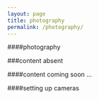 ```yaml
---
layout: page
title: photography
permalink: /photography/
---
```


####photography


###content absent


####content coming soon ...


####setting up cameras
